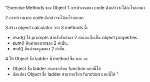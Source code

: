 "Exercise Methods ของ Object
1.การทำงานของ code ดังกล่าวจะได้อะไรออกมา


2.การทำงานของ code ดังกล่าวจะได้อะไรออกมา


3.สร้าง object calculator จาก 3 methods นี้:
- read() ใช้ prompts สำหรับรับค่ามา 2 ค่าและเก็บเป็น object properties.
- sum() คืนค่าผลบวกของ 2 ค่านั้น.
- mul() คืนค่าผลคูณของ 2 ค่านั้น.


4.ให้ Object ชื่อ ladder มี method ขึ้น และ ลง
- Object ชื่อ ladder สามารถเรียก function แบบนี้ได้
- ดัดแปลง Object ชื่อ ladder สามารถเรียก function แบบนี้ได้
"